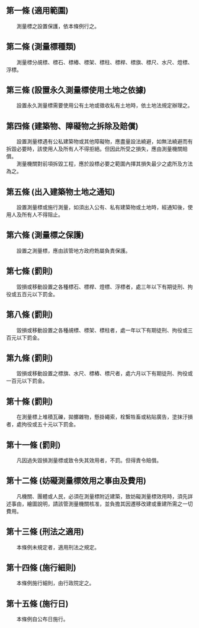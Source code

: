 第一條 (適用範圍)
-----------------
　　測量標之設置保護，依本條例行之。  


第二條 (測量標種類)
-------------------
　　測量標分覘標、標石、標樁、標架、標柱、標桿、標旗、標尺、水尺、燈標、浮標。  


第三條 (設置永久測量標使用土地之依據)
-------------------------------------
　　設置永久測量標需要使用公有土地或徵收私有土地時，依土地法規定辦理之。  


第四條 (建築物、障礙物之拆除及賠償)
-----------------------------------
　　設置測量標遇有公私建築物或其他障礙物，應盡量設法繞避，如無法繞避而有拆毀必要時，該使用人及所有人不得拒絕。但因此所受之損失，應由測量機關賠償。  
　　測量機關對前項拆毀工程，應於設標必要之範圍內擇其損失最少之處所及方法為之。  


第五條 (出入建築物土地之通知)
-----------------------------
　　設置測量標或施行測量，如須出入公有、私有建築物或土地時，經通知後，使用人及所有人不得阻止。  


第六條 (測量標之保護)
---------------------
　　設置之測量標，應由該管地方政府飭屬負責保護。  


第七條 (罰則)
-------------
　　毀損或移動設置之各種標石、標桿、燈標、浮標者，處三年以下有期徒刑、拘役或五百元以下罰金。  


第八條 (罰則)
-------------
　　毀損或移動設置之各種覘標、標架、標柱者，處一年以下有期徒刑、拘役或三百元以下罰金。  


第九條 (罰則)
-------------
　　毀損或移動設置之標旗、水尺、標樁、標尺者，處六月以下有期徒刑、拘役或一百元以下罰金。  


第十條 (罰則)
-------------
　　在測量標上堆積瓦礫，拋擲雜物，懸掛繩索，栓繫牲畜或粘貼廣告，塗抹汙損者，處拘役或五十元以下罰金。  


第十一條 (罰則)
---------------
　　凡因過失毀損測量標或致令失其效用者，不罰。但得責令賠償。  


第十二條 (妨礙測量標效用之事由及費用)
-------------------------------------
　　凡機關、團體或人民，必須在測量標附近建築，致妨礙測量標效用時，須先詳述事由，繪圖說明，請該管測量機關核准，並負擔其因遷移改建或重建所需之一切費用。  


第十三條 (刑法之適用)
---------------------
　　本條例未規定者，適用刑法之規定。  


第十四條 (施行細則)
-------------------
　　本條例施行細則，由行政院定之。  


第十五條 (施行日)
-----------------
　　本條例自公布日施行。